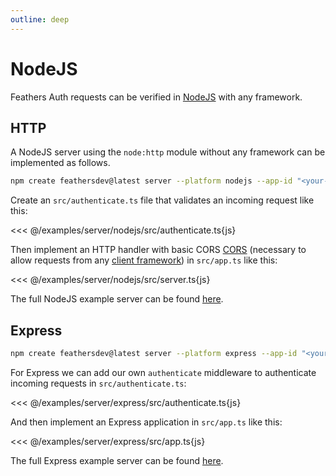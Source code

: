 ```yaml
---
outline: deep
---
```


# NodeJS

Feathers Auth requests can be verified in [NodeJS](https://nodejs.org/) with any framework.

## HTTP

A NodeJS server using the `node:http` module without any framework can be implemented as follows.

```sh
npm create feathersdev@latest server --platform nodejs --app-id "<your-app-id>"
```

Create an `src/authenticate.ts` file that validates an incoming request like this:

<<< @/examples/server/nodejs/src/authenticate.ts{js}

Then implement an HTTP handler with basic CORS [CORS](https://developer.mozilla.org/en-US/docs/Web/HTTP/CORS) (necessary to allow requests from any [client framework](../client/index.md)) in `src/app.ts` like this:

<<< @/examples/server/nodejs/src/server.ts{js}

The full NodeJS example server can be found [here](https://github.com/feathersdev/examples/tree/main/server/nodejs).

## Express

```sh
npm create feathersdev@latest server --platform express --app-id "<your-app-id>"
```

For Express we can add our own `authenticate` middleware to authenticate incoming requests in `src/authenticate.ts`:

<<< @/examples/server/express/src/authenticate.ts{js}

And then implement an Express application in `src/app.ts` like this:

<<< @/examples/server/express/src/app.ts{js}

The full Express example server can be found [here](https://github.com/feathersdev/examples/tree/main/server/express).
